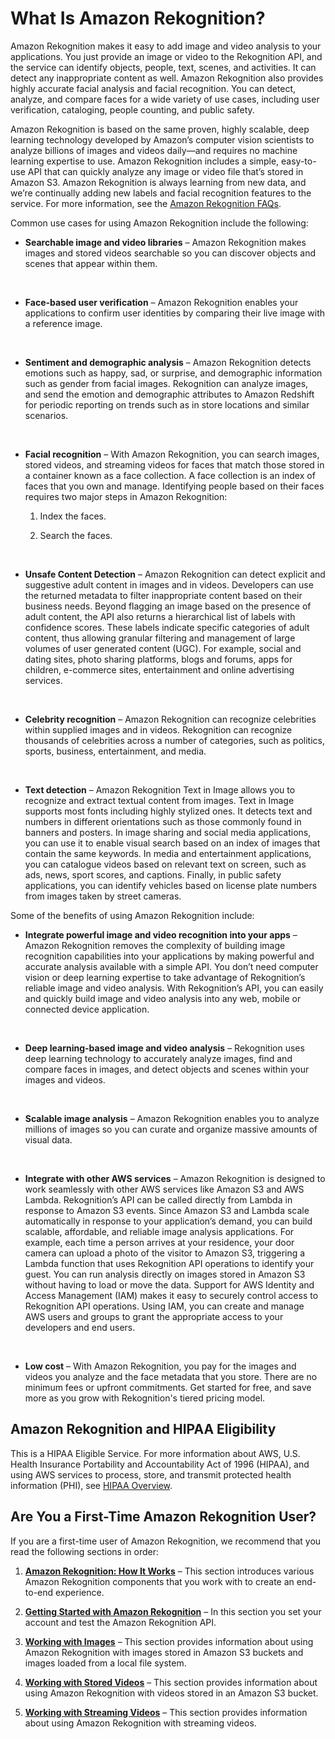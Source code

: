 # What Is Amazon Rekognition?<a name="what-is"></a>

Amazon Rekognition makes it easy to add image and video analysis to your applications\. You just provide an image or video to the Rekognition API, and the service can identify objects, people, text, scenes, and activities\. It can detect any inappropriate content as well\. Amazon Rekognition also provides highly accurate facial analysis and facial recognition\. You can detect, analyze, and compare faces for a wide variety of use cases, including user verification, cataloging, people counting, and public safety\.

Amazon Rekognition is based on the same proven, highly scalable, deep learning technology developed by Amazon’s computer vision scientists to analyze billions of images and videos daily—and requires no machine learning expertise to use\. Amazon Rekognition includes a simple, easy\-to\-use API that can quickly analyze any image or video file that’s stored in Amazon S3\. Amazon Rekognition is always learning from new data, and we’re continually adding new labels and facial recognition features to the service\. For more information, see the [Amazon Rekognition FAQs](https://aws.amazon.com/rekognition/faqs/)\. 

Common use cases for using Amazon Rekognition include the following:
+ **Searchable image and video libraries** – Amazon Rekognition makes images and stored videos searchable so you can discover objects and scenes that appear within them\. 

   
+ **Face\-based user verification** – Amazon Rekognition enables your applications to confirm user identities by comparing their live image with a reference image\.

   
+ **Sentiment and demographic analysis** – Amazon Rekognition detects emotions such as happy, sad, or surprise, and demographic information such as gender from facial images\. Rekognition can analyze images, and send the emotion and demographic attributes to Amazon Redshift for periodic reporting on trends such as in store locations and similar scenarios\.

   
+ **Facial recognition** – With Amazon Rekognition, you can search images, stored videos, and streaming videos for faces that match those stored in a container known as a face collection\. A face collection is an index of faces that you own and manage\. Identifying people based on their faces requires two major steps in Amazon Rekognition: 

  1. Index the faces\.

  1. Search the faces\.

   
+ **Unsafe Content Detection** – Amazon Rekognition can detect explicit and suggestive adult content in images and in videos\. Developers can use the returned metadata to filter inappropriate content based on their business needs\. Beyond flagging an image based on the presence of adult content, the API also returns a hierarchical list of labels with confidence scores\. These labels indicate specific categories of adult content, thus allowing granular filtering and management of large volumes of user generated content \(UGC\)\. For example, social and dating sites, photo sharing platforms, blogs and forums, apps for children, e\-commerce sites, entertainment and online advertising services\. 

   
+ **Celebrity recognition** – Amazon Rekognition can recognize celebrities within supplied images and in videos\. Rekognition can recognize thousands of celebrities across a number of categories, such as politics, sports, business, entertainment, and media\. 

   
+ **Text detection** – Amazon Rekognition Text in Image allows you to recognize and extract textual content from images\. Text in Image supports most fonts including highly stylized ones\. It detects text and numbers in different orientations such as those commonly found in banners and posters\. In image sharing and social media applications, you can use it to enable visual search based on an index of images that contain the same keywords\. In media and entertainment applications, you can catalogue videos based on relevant text on screen, such as ads, news, sport scores, and captions\. Finally, in public safety applications, you can identify vehicles based on license plate numbers from images taken by street cameras\. 

Some of the benefits of using Amazon Rekognition include:
+ **Integrate powerful image and video recognition into your apps** – Amazon Rekognition removes the complexity of building image recognition capabilities into your applications by making powerful and accurate analysis available with a simple API\. You don’t need computer vision or deep learning expertise to take advantage of Rekognition’s reliable image and video analysis\. With Rekognition’s API, you can easily and quickly build image and video analysis into any web, mobile or connected device application\.

   
+ **Deep learning\-based image and video analysis** – Rekognition uses deep learning technology to accurately analyze images, find and compare faces in images, and detect objects and scenes within your images and videos\. 

   
+ **Scalable image analysis** – Amazon Rekognition enables you to analyze millions of images so you can curate and organize massive amounts of visual data\.

   
+ **Integrate with other AWS services** – Amazon Rekognition is designed to work seamlessly with other AWS services like Amazon S3 and AWS Lambda\. Rekognition’s API can be called directly from Lambda in response to Amazon S3 events\. Since Amazon S3 and Lambda scale automatically in response to your application’s demand, you can build scalable, affordable, and reliable image analysis applications\. For example, each time a person arrives at your residence, your door camera can upload a photo of the visitor to Amazon S3, triggering a Lambda function that uses Rekognition API operations to identify your guest\. You can run analysis directly on images stored in Amazon S3 without having to load or move the data\. Support for AWS Identity and Access Management \(IAM\) makes it easy to securely control access to Rekognition API operations\. Using IAM, you can create and manage AWS users and groups to grant the appropriate access to your developers and end users\.

   
+ **Low cost** – With Amazon Rekognition, you pay for the images and videos you analyze and the face metadata that you store\. There are no minimum fees or upfront commitments\. Get started for free, and save more as you grow with Rekognition's tiered pricing model\. 

## Amazon Rekognition and HIPAA Eligibility<a name="hipaa"></a>

This is a HIPAA Eligible Service\. For more information about AWS, U\.S\. Health Insurance Portability and Accountability Act of 1996 \(HIPAA\), and using AWS services to process, store, and transmit protected health information \(PHI\), see [HIPAA Overview](https://aws.amazon.com/compliance/hipaa-compliance/)\.

## Are You a First\-Time Amazon Rekognition User?<a name="first-time-user"></a>

If you are a first\-time user of Amazon Rekognition, we recommend that you read the following sections in order:

1. **[Amazon Rekognition: How It Works](how-it-works.md)** – This section introduces various Amazon Rekognition components that you work with to create an end\-to\-end experience\. 

1. **[Getting Started with Amazon Rekognition](getting-started.md)** – In this section you set your account and test the Amazon Rekognition API\.

1. **[Working with Images](images.md)** – This section provides information about using Amazon Rekognition with images stored in Amazon S3 buckets and images loaded from a local file system\.

1. **[Working with Stored Videos](video.md)** – This section provides information about using Amazon Rekognition with videos stored in an Amazon S3 bucket\.

1. **[Working with Streaming Videos](streaming-video.md)** – This section provides information about using Amazon Rekognition with streaming videos\.